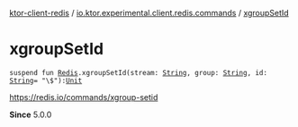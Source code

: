 [ktor-client-redis](../index.md) / [io.ktor.experimental.client.redis.commands](index.md) / [xgroupSetId](./xgroup-set-id.md)

# xgroupSetId

`suspend fun `[`Redis`](../io.ktor.experimental.client.redis/-redis/index.md)`.xgroupSetId(stream: `[`String`](https://kotlinlang.org/api/latest/jvm/stdlib/kotlin/-string/index.html)`, group: `[`String`](https://kotlinlang.org/api/latest/jvm/stdlib/kotlin/-string/index.html)`, id: `[`String`](https://kotlinlang.org/api/latest/jvm/stdlib/kotlin/-string/index.html)` = "\$"): `[`Unit`](https://kotlinlang.org/api/latest/jvm/stdlib/kotlin/-unit/index.html)

https://redis.io/commands/xgroup-setid

**Since**
5.0.0

